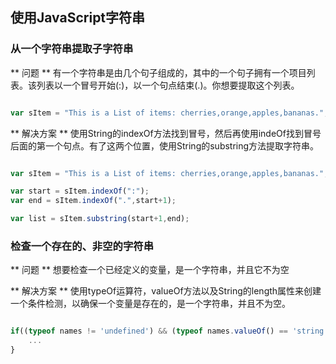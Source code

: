 <!-- 
layout: layout.html
title: JavaScript案例
date: 2015-02-01
modifiedOn: 2015-02-01
-->

## 使用JavaScript字符串
### 从一个字符串提取子字符串

** 问题 **
有一个字符串是由几个句子组成的，其中的一个句子拥有一个项目列表。该列表以一个冒号开始(:)，以一个句点结束(.)。你想要提取这个列表。

```js

var sItem = "This is a List of items: cherries,orange,apples,bananas.";

```

** 解决方案 **
使用String的indexOf方法找到冒号，然后再使用indeOf找到冒号后面的第一个句点。有了这两个位置，使用String的substring方法提取字符串。

```js

var sItem = "This is a List of items: cherries,orange,apples,bananas.";

var start = sItem.indexOf(":");
var end = sItem.indexOf(".",start+1);

var list = sItem.substring(start+1,end);

```
### 检查一个存在的、非空的字符串

** 问题 **
想要检查一个已经定义的变量，是一个字符串，并且它不为空

** 解决方案 **
使用typeOf运算符，valueOf方法以及String的length属性来创建一个条件检测，以确保一个变量是存在的，是一个字符串，并且不为空。

```js

if((typeof names != 'undefined') && (typeof names.valueOf() == 'string') && names.length > 0){
	...
}

```
